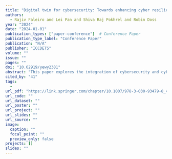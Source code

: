 ```yaml
---
title: "Digital twin for cybersecurity: Towards enhancing cyber resilience"
authors:
  - Rajiv Faleiro and Lei Pan and Shiva Raj Pokhrel and Robin Doss
year: "2024"
date: "2024-01-01"
publication_types: ["paper-conference"]  # Conference Paper
publication_type_label: "Conference Paper"
publication: "N/A"
publisher: "ICCDETS"
volume: ""
issue: ""
pages: ""
doi: "10.62919/yewy2381"
abstract: "This paper explores the integration of cybersecurity and cyber defence strategies to enhance cyber resilience across various sectors. It systematically examines how the synergy between proactive cybersecurity measures and robust cyber defence mechanisms can fortify digital infrastructures against increasingly sophisticated cyber threats. The study begins by outlining the current landscape of cyber threats and the necessity for resilient systems that can anticipate, withstand, and recover from malicious attacks. It then delves into the core aspects of cybersecurity, emphasizing the importance of continuous monitoring, threat detection, and preventive protocols. The paper further discusses cyber defence strategies, highlighting active defence mechanisms such as threat hunting and incident response capabilities that can adapt and evolve in response to the dynamic nature of cyber threats. Through qualitative analysis and case studies, the research demonstrates that integrating these approaches provides a more comprehensive security posture, significantly enhancing an organization's ability to maintain continuity and integrity in the face of cyber incidents. The conclusion offers strategic recommendations for organizations seeking to develop a synergistic approach to cybersecurity and cyber defence, aiming to not only protect but also empower businesses and governmental entities against cyber adversities."
cited_by: "41"
tags:
  - 
url_pdf: "https://link.springer.com/chapter/10.1007/978-3-030-93479-8_4"
url_code: ""
url_dataset: ""
url_poster: ""
url_project: ""
url_slides: ""
url_source: ""
image:
  caption: ""
  focal_point: ""
  preview_only: false
projects: []
slides: ""
---
```

